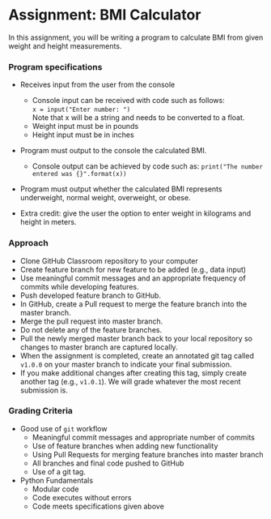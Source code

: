 # Assignment: BMI Calculator
In this assignment, you will be writing a program to calculate BMI from
given weight and height measurements.

### Program specifications
* Receives input from the user from the console  
   + Console input can be received with code such as follows:   
   `x = input("Enter number: ")`  
   Note that x will be a string and needs to be converted to a float.  
   + Weight input must be in pounds  
   + Height input must be in inches
   
* Program must output to the console the calculated BMI.  
   + Console output can be achieved by code such as:
   `print("The number entered was {}".format(x))`
   
* Program must output whether the calculated BMI represents underweight,
normal weight, overweight, or obese.

* Extra credit:  give the user the option to enter weight in kilograms and 
height in meters.

### Approach
* Clone GitHub Classroom repository to your computer
* Create feature branch for new feature to be added (e.g., data input)
* Use meaningful commit messages and an appropriate frequency of commits while
developing features.
* Push developed feature branch to GitHub.
* In GitHub, create a Pull request to merge the feature branch into the 
master branch.
* Merge the pull request into master branch.
* Do not delete any of the feature branches.
* Pull the newly merged master branch back to your local repository so changes
to master branch are captured locally.
* When the assignment is completed, create an annotated git tag called `v1.0.0`
on your master branch to indicate your final submission.
* If you make additional changes after creating this tag, simply create another
tag (e.g., `v1.0.1`).  We will grade whatever the most recent submission is.


### Grading Criteria
* Good use of `git` workflow  
    + Meaningful commit messages and appropriate number of commits  
    + Use of feature branches when adding new functionality
    + Using Pull Requests for merging feature branches into master branch
    + All branches and final code pushed to GitHub
    + Use of a git tag.
* Python Fundamentals
    + Modular code
    + Code executes without errors
    + Code meets specifications given above
    
    
